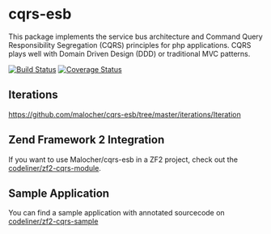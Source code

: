 cqrs-esb
========
This package implements the service bus architecture and Command Query Responsibility Segregation (CQRS) principles for php applications.
CQRS plays well with Domain Driven Design (DDD) or traditional MVC patterns.

[![Build Status](https://travis-ci.org/Malocher/cqrs-esb.png?branch=master)](https://travis-ci.org/Malocher/cqrs-esb)
[![Coverage Status](https://coveralls.io/repos/Malocher/cqrs-esb/badge.png?branch=master)](https://coveralls.io/r/Malocher/cqrs-esb?branch=master)

## Iterations

https://github.com/malocher/cqrs-esb/tree/master/iterations/Iteration

Zend Framework 2 Integration
-----------------------------
If you want to use Malocher/cqrs-esb in a ZF2 project, check out the [codeliner/zf2-cqrs-module](https://github.com/codeliner/zf2-cqrs-module).

Sample Application
-------------------
You can find a sample application with annotated sourcecode on [codeliner/zf2-cqrs-sample](https://github.com/codeliner/zf2-cqrs-sample)


